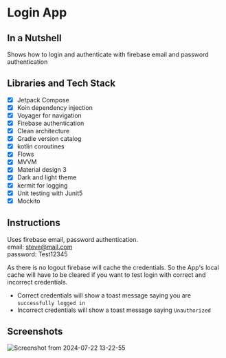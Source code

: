 # Login App

## In a Nutshell
Shows how to login and authenticate with firebase email and password authentication

## Libraries and Tech Stack
- [x] Jetpack Compose
- [x] Koin dependency injection
- [x] Voyager for navigation
- [x] Firebase authentication
- [x] Clean architecture
- [x] Gradle version catalog
- [x] kotlin coroutines
- [x] Flows
- [x] MVVM
- [x] Material design 3
- [x] Dark and light theme
- [X] kermit for logging
- [X] Unit testing with Junit5
- [X] Mockito

## Instructions
Uses firebase email, password authentication.<br/>
email: steve@mail.com <br/>
password: Test12345<br/>

As there is no logout firebase will cache the credentials. So the App's local cache will have to be cleared if you want to test login with correct and incorrect credentials.

* Correct credentials will show a toast message saying you are `successfully logged in`<br/>
* Incorrect credentials will show a toast message saying `Unauthorized`

## Screenshots
![Screenshot from 2024-07-22 13-22-55](https://github.com/user-attachments/assets/b94e5218-3496-4b53-98fe-e8f61cb8ce30)
